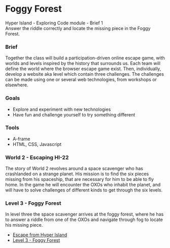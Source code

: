 # Foggy Forest

Hyper Island - Exploring Code module - Brief 1 <br />
Answer the riddle correctly and locate the missing piece in the Foggy Forest.

### Brief
Together the class will build a participation-driven online escape game, with worlds and levels inspired by the history that surrounds us. Each team will define the world where the browser escape game exist. Then, individually, develop a website aka level which contain three challenges. The challenges can be made using one or several web technologies, from workshops or elsewhere.

### Goals
- Explore and experiment with new technologies
- Have fun and challenge yourself to try something different

### Tools
- A-frame
- HTML, CSS, Javascript

### World 2 - Escaping HI-22
The story of World 2 revolves around a space scavenger who has crashlanded on a strange planet. His mission is to find the six pieces missing from his spaceship, that are necessary for him to be able to fly home. In the game he will encounter the OXOs who inhabit the planet, and will have to solve challenges of different kinds to get through the six levels. 

### Level 3 - Foggy Forest
In level three the space scavenger arrives at the foggy forest, where he has to answer a riddle from one of the OXOs and navigate through fog to locate his missing piece.

- [Escape from Hyper Island](https://github.com/escapefromhyperisland)
- [Level 3 - Foggy Forest](https://escapefromhyperisland.github.io/world2-level3/)
